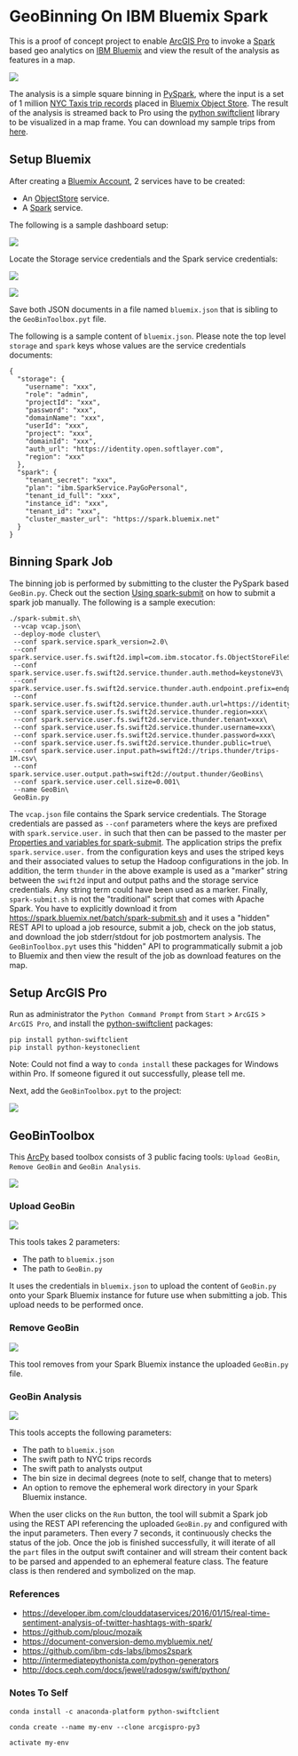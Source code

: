 # GeoBinning On IBM Bluemix Spark

This is a proof of concept project to enable [ArcGIS Pro](https://pro.arcgis.com/en/pro-app/) to invoke a [Spark](https://console.ng.bluemix.net/catalog/services/apache-spark) based geo analytics on [IBM Bluemix](https://www.ibm.com/cloud-computing/bluemix/what-is-bluemix) and view the result of the analysis as features in a map.

![](media/Pro.png)

The analysis is a simple square binning in [PySpark](http://spark.apache.org/docs/2.1.0/programming-guide.html), where the input is a set of 1 million [NYC Taxis trip records](http://www.nyc.gov/html/tlc/html/about/trip_record_data.shtml) placed in [Bluemix Object Store](https://console.ng.bluemix.net/catalog/services/object-storage).  The result of the analysis is streamed back to Pro using the [python swiftclient](https://docs.openstack.org/developer/python-swiftclient/) library to be visualized in a map frame. You can download my sample trips from [here](https://dl.dropboxusercontent.com/u/2193160/trips-1M.csv.zip).

## Setup Bluemix

After creating a [Bluemix Account](https://console.ng.bluemix.net/registration/), 2 services have to be created:

- An [ObjectStore](https://console.ng.bluemix.net/docs/services/ObjectStorage/index.html) service.
- A [Spark](https://console.ng.bluemix.net/docs/services/AnalyticsforApacheSpark/index.html) service.

The following is a sample dashboard setup:

![](media/BluemixApp.png)

Locate the Storage service credentials and the Spark service credentials:

![](media/OSCredentials.png)

![](media/SparkCredentials.png)

Save both JSON documents in a file named `bluemix.json` that is sibling to the `GeoBinToolbox.pyt` file.

The following is a sample content of `bluemix.json`.  Please note the top level `storage` and `spark` keys whose values are the service credentials documents:

```
{
  "storage": {
    "username": "xxx",
    "role": "admin",
    "projectId": "xxx",
    "password": "xxx",
    "domainName": "xxx",
    "userId": "xxx",
    "project": "xxx",
    "domainId": "xxx",
    "auth_url": "https://identity.open.softlayer.com",
    "region": "xxx"
  },
  "spark": {
    "tenant_secret": "xxx",
    "plan": "ibm.SparkService.PayGoPersonal",
    "tenant_id_full": "xxx",
    "instance_id": "xxx",
    "tenant_id": "xxx",
    "cluster_master_url": "https://spark.bluemix.net"
  }
}
```

## Binning Spark Job

The binning job is performed by submitting to the cluster the PySpark based `GeoBin.py`. Check out the section [Using spark-submit](https://console.ng.bluemix.net/docs/services/AnalyticsforApacheSpark/index-gentopic4.html#using_spark-submit) on how to submit a spark job manually.  The following is a sample execution:

```
./spark-submit.sh\
 --vcap vcap.json\
 --deploy-mode cluster\
 --conf spark.service.spark_version=2.0\
 --conf spark.service.user.fs.swift2d.impl=com.ibm.stocator.fs.ObjectStoreFileSystem\
 --conf spark.service.user.fs.swift2d.service.thunder.auth.method=keystoneV3\
 --conf spark.service.user.fs.swift2d.service.thunder.auth.endpoint.prefix=endpoints\
 --conf spark.service.user.fs.swift2d.service.thunder.auth.url=https://identity.open.softlayer.com/v3/auth/tokens\
 --conf spark.service.user.fs.swift2d.service.thunder.region=xxx\
 --conf spark.service.user.fs.swift2d.service.thunder.tenant=xxx\
 --conf spark.service.user.fs.swift2d.service.thunder.username=xxx\
 --conf spark.service.user.fs.swift2d.service.thunder.password=xxx\
 --conf spark.service.user.fs.swift2d.service.thunder.public=true\
 --conf spark.service.user.input.path=swift2d://trips.thunder/trips-1M.csv\
 --conf spark.service.user.output.path=swift2d://output.thunder/GeoBins\
 --conf spark.service.user.cell.size=0.001\
 --name GeoBin\
 GeoBin.py
```

The `vcap.json` file contains the Spark service credentials. The Storage credentials are passed as `--conf` parameters where the keys are prefixed with `spark.service.user.` in such that then can be passed to the master per [Properties and variables for spark-submit](https://console.ng.bluemix.net/docs/services/AnalyticsforApacheSpark/index-gentopic4.html#spark-submit_properties).  The application strips the prefix `spark.service.user.` from the configuration keys and uses the striped keys and their associated values to setup the Hadoop configurations in the job. In addition, the term `thunder` in the above example is used as a "marker" string between the `swift2d` input and output paths and the storage service credentials. Any string term could have been used as a marker. Finally, `spark-submit.sh` is not the "traditional" script that comes with Apache Spark. You have to explicitly download it from <https://spark.bluemix.net/batch/spark-submit.sh> and it uses a "hidden" REST API to upload a job resource, submit a job, check on the job status, and download the job stderr/stdout for job postmortem analysis.  The `GeoBinToolbox.pyt` uses this "hidden" API to programmatically submit a job to Bluemix and then view the result of the job as download features on the map.

## Setup ArcGIS Pro

Run as administrator the `Python Command Prompt` from `Start` > `ArcGIS` > `ArcGIS Pro`, and install the [python-swiftclient](https://www.swiftstack.com/docs/integration/python-swiftclient.html) packages:

```
pip install python-swiftclient
pip install python-keystoneclient
```

Note: Could not find a way to `conda install` these packages for Windows within Pro.  If someone figured it out successfully, please tell me.

Next, add the `GeoBinToolbox.pyt` to the project:

![](media/AddToolbox.png)

## GeoBinToolbox

This [ArcPy](http://pro.arcgis.com/en/pro-app/arcpy/get-started/what-is-arcpy-.htm) based toolbox consists of 3 public facing tools: `Upload GeoBin`, `Remove GeoBin` and `GeoBin Analysis`.

![](media/GeoBinToolbox.png)

### Upload GeoBin

![](media/GeoBinUpload.png)

This tools takes 2 parameters:

- The path to `bluemix.json`
- The path to `GeoBin.py`

It uses the credentials in `bluemix.json` to upload the content of `GeoBin.py` onto your Spark Bluemix instance for future use when submitting a job.  This upload needs to be performed once.

### Remove GeoBin

![](media/GeoBinRemove.png)

This tool removes from your Spark Bluemix instance the uploaded `GeoBin.py` file.

### GeoBin Analysis

![](media/GeoBinAnalysis.png)

This tools accepts the following parameters:

- The path to `bluemix.json`
- The swift path to NYC trips records
- The swift path to analysts output
- The bin size in decimal degrees (note to self, change that to meters)
- An option to remove the ephemeral work directory in your Spark Bluemix instance.

When the user clicks on the `Run` button, the tool will submit a Spark job using the REST API referencing the uploaded `GeoBin.py` and configured with the input parameters.  Then every 7 seconds, it continuously checks the status of the job. Once the job is finished successfully, it will iterate of all the `part` files in the output swift container and will stream their content back to be parsed and appended to an ephemeral feature class.  The feature class is then rendered and symbolized on the map.

### References

- <https://developer.ibm.com/clouddataservices/2016/01/15/real-time-sentiment-analysis-of-twitter-hashtags-with-spark/>
- <https://github.com/plouc/mozaik>
- <https://document-conversion-demo.mybluemix.net/>
- <https://github.com/ibm-cds-labs/ibmos2spark>
- <http://intermediatepythonista.com/python-generators>
- <http://docs.ceph.com/docs/jewel/radosgw/swift/python/>

### Notes To Self

```
conda install -c anaconda-platform python-swiftclient
```

```
conda create --name my-env --clone arcgispro-py3
```

```
activate my-env
```
